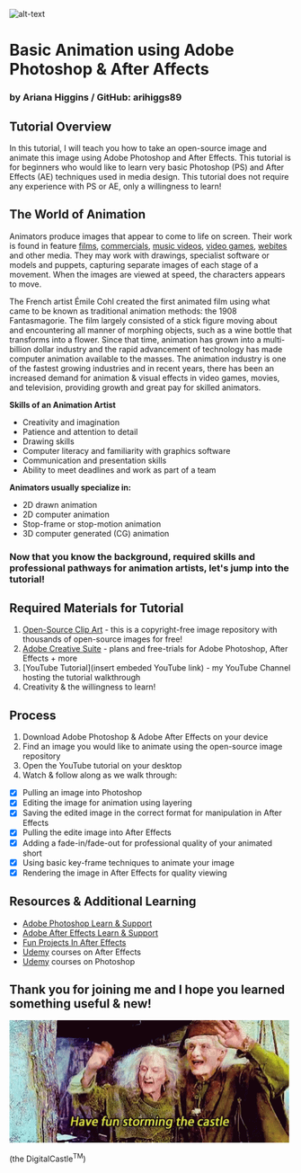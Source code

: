 ![alt-text](campfire.gif)

# Basic Animation using Adobe Photoshop & After Affects
### by Ariana Higgins / GitHub: arihiggs89

## Tutorial Overview
In this tutorial, I will teach you how to take an open-source image and animate this image using Adobe Photoshop and After Effects. This tutorial is for beginners who would like to learn very basic Photoshop (PS) and After Effects (AE) techniques used in media design. This tutorial does not require any experience with PS or AE, only a willingness to learn! 

## The World of Animation
Animators produce images that appear to come to life on screen. Their work is found in feature [films](https://www.imdb.com/list/ls068105923/), [commercials](https://studiotale.com/blog/best-animated-commercials/), [music videos](https://www.b2w.tv/blog/best-animated-music-videos), [video games](https://www.imdb.com/search/title/?title_type=video_game&genres=animation&explore=genres), [webites](https://madebyshape.co.uk/web-design-blog/best-websites-that-use-illustration-and-animation/) and other media. They may work with drawings, specialist software or models and puppets, capturing separate images of each stage of a movement. When the images are viewed at speed, the characters appears to move. 

The French artist Émile Cohl created the first animated film using what came to be known as traditional animation methods: the 1908 Fantasmagorie. The film largely consisted of a stick figure moving about and encountering all manner of morphing objects, such as a wine bottle that transforms into a flower. Since that time, animation has grown into a multi-billion dollar industry and the rapid advancement of technology has made computer animation available to the masses. The animation industry is one of the fastest growing industries and in recent years, there has been an increased demand for animation & visual effects in video games, movies, and television, providing growth and great pay for skilled animators.

**Skills of an Animation Artist**
- Creativity and imagination
- Patience and attention to detail
- Drawing skills
- Computer literacy and familiarity with graphics software
- Communication and presentation skills
- Ability to meet deadlines and work as part of a team

**Animators usually specialize in:**
- 2D drawn animation
- 2D computer animation
- Stop-frame or stop-motion animation
- 3D computer generated (CG) animation

### Now that you know the background, required skills and professional pathways for animation artists, let's jump into the tutorial!

## Required Materials for Tutorial
1. [Open-Source Clip Art](https://openclipart.org/) - this is a copyright-free image repository with thousands of open-source images for free!
2. [Adobe Creative Suite](https://www.adobe.com/creativecloud.html?promoid=NGWGRLB2&mv=other) - plans and free-trials for Adobe Photoshop,  After Effects + more
3. [YouTube Tutorial](insert embeded YouTube link) - my YouTube Channel hosting the tutorial walkthrough
4. Creativity & the willingness to learn!

## Process
1. Download Adobe Photoshop & Adobe After Effects on your device
2. Find an image you would like to animate using the open-source image repository
3. Open the YouTube tutorial on your desktop
4. Watch & follow along as we walk through:
- [x] Pulling an image into Photoshop
- [x] Editing the image for animation using layering
- [x] Saving the edited image in the correct format for manipulation in After Effects
- [x] Pulling the edite image into After Effects
- [x] Adding a fade-in/fade-out for professional quality of your animated short 
- [x] Using basic key-frame techniques to animate your image
- [x] Rendering the image in After Effects for quality viewing

## Resources & Additional Learning
- [Adobe Photoshop Learn & Support](https://helpx.adobe.com/support/photoshop.html)
- [Adobe After Effects Learn & Support](https://helpx.adobe.com/support/after-effects.html)
- [Fun Projects In After Effects](https://filtergrade.com/special-effects-tutorials-for-after-effects/)
- [Udemy](https://www.udemy.com/courses/search/?q=after%20effects&src=sac&kw=after%20ef) courses on After Effects
- [Udemy](https://www.udemy.com/courses/search/?q=photoshop) courses on Photoshop

## Thank you for joining me and I hope you learned something useful & new!

![stormthecastle](stormthecastle.gif)

(the DigitalCastle<sup>TM</sup>)
